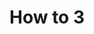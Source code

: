 ---
title: "How to 3"
description: "Morbi vel pellentesque neque, tristique luctus eros. Fusce eget ultricies felis, quis convallis tellus."
createdAt: "Mar 23, 2023"
LastEdit: "Mar 23, 2023"
---